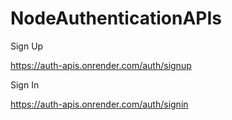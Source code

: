 # NodeAuthenticationAPIs

Sign Up

https://auth-apis.onrender.com/auth/signup

Sign In

https://auth-apis.onrender.com/auth/signin
